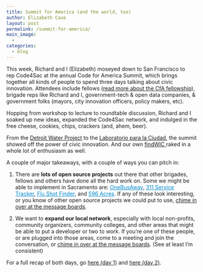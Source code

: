 ```yaml
---
title: Summit for America (and the world, too)
author: Elizabeth Case
layout: post
permalink: /summit-for-america/
main_image:
  - 
categories:
  - blog
---
```

This week, Richard and I (Elizabeth) moseyed down to San Francisco to rep Code4Sac at the annual Code for America Summit, which brings together all kinds of people to spend three days talking about civic innovation. Attendees include fellows ([read more about the CfA fellowship][1]), brigade reps like Richard and I, government-tech & open data companies, & government folks (mayors, city innovation officers, policy makers, etc).

Hopping from workshop to lecture to roundtable discussion, Richard and I soaked up new ideas, expanded the Code4Sac network, and indulged in the free cheese, cookies, chips, crackers (and, ahem, beer).

From the [Detroit Water Project][2] to the [Laboratorio para la Ciudad][3], the summit showed off the power of civic innovation. And our own [findWIC ][4]raked in a whole lot of enthusiasm as well.

A couple of major takeaways, with a couple of ways you can pitch in:

1. There are **lots of open source projects** out there that other brigades, fellows and others have done all the hard work on. Some we might be able to implement in Sacramento are: <a style="color: #0088cc;" href="http://onebusaway.org/">OneBusAway</a><span style="color: #222222;">, </span><a style="color: #0088cc;" href="http://servicetracker.cityofchicago.org/">311 Service Tracker</a>, <a style="color: #0088cc;" href="http://chicagoflushots.org/">Flu Shot Finder</a><span style="color: #222222;">, and </span><a style="color: #0088cc;" href="http://596acres.org/">596 Acres</a>. If any of these look interesting, or you know of other open source projects we could put to use, [chime in over at the message boards][5].

2. We want to **expand our local network**, especially with local non-profits, community organizers, community colleges, and other areas that might be able to put a developer or two to work. If you&#8217;re one of these people, or are plugged into those areas, come to a meeting and join the conversation, or [chime in over at the message boards][5]. (See at least I&#8217;m consistent)

For a full recap of both days, go [here (day 1)][6] and [here (day 2)][7].

 [1]: http://www.codeforamerica.org/about/fellowship/
 [2]: http://detroitwaterproject.org/
 [3]: http://labplc.mx/
 [4]: http://findwic.com/#/map
 [5]: http://discourse.codeforsac.org/
 [6]: http://discourse.codeforsac.org/t/code-for-america-summit-day-one-write-up/39
 [7]: http://discourse.codeforsac.org/t/code-for-america-day-two-recap/50